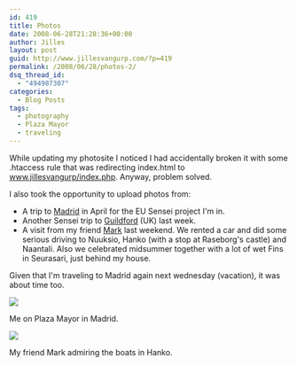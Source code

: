 ```yaml
---
id: 419
title: Photos
date: 2008-06-28T21:28:36+00:00
author: Jilles
layout: post
guid: http://www.jillesvangurp.com/?p=419
permalink: /2008/06/28/photos-2/
dsq_thread_id:
  - "494987307"
categories:
  - Blog Posts
tags:
  - photography
  - Plaza Mayor
  - traveling
---
```

While updating my photosite I noticed I had accidentally broken it with some .htaccess rule that was redirecting index.html to www.jillesvangurp/index.php. Anyway, problem solved.

I also took the opportunity to upload photos from:
<ul>
	<li>A trip to <a href="http://photos.jillesvangurp.com/Album/2008/04%20Sensei%20Meeting%20Madrid/index.html">Madrid</a> in April for the EU Sensei project I'm in.</li>
	<li>Another Sensei trip to <a href="http://photos.jillesvangurp.com/Album/2008/05%20Sensei%20Meeting%20Guildford/index.html">Guildford</a> (UK) last week.</li>
	<li>A visit from my friend <a href="http://photos.jillesvangurp.com/Album/2008/06%20Visit%20Mark/index.html">Mark</a> last weekend. We rented a car and did some serious driving to Nuuksio, Hanko (with a stop at Raseborg's castle) and Naantali. Also we celebrated midsummer together with a lot of wet Fins in Seurasari, just behind my house.</li>
</ul>
Given that I'm traveling to Madrid again next wednesday (vacation), it was about time too.

![](https://www.jillesvangurp.com/Album/2008/04%20Sensei%20Meeting%20Madrid/slides/IMG_3307.jpg )

Me on Plaza Mayor in Madrid.

![](https://www.jillesvangurp.com/Album/2008/06%20Visit%20Mark/slides/04_IMG_3447.jpg )

My friend Mark admiring the boats in Hanko.